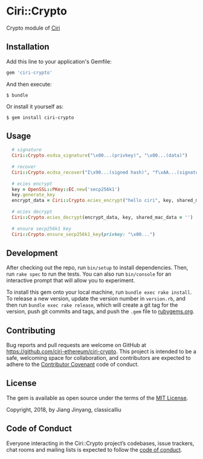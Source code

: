 # Ciri::Crypto

Crypto module of [Ciri](https://github.com/ciri-ethereum/ciri)

## Installation

Add this line to your application's Gemfile:

```ruby
gem 'ciri-crypto'
```

And then execute:

    $ bundle

Or install it yourself as:

    $ gem install ciri-crypto

## Usage

```ruby
  # signature
  Ciri::Crypto.esdsa_signature("\x00...(privkey)", "\x00...(data)")
  
  # recover
  Ciri::Crypto.ecdsa_recover("I\x90...(signed hash)", "f\xAA...(signature)", return_raw_key: true)
  
  # ecies encrypt
  key = OpenSSL::PKey::EC.new('secp256k1')
  key.generate_key 
  encrypt_data = Ciri::Crypto.ecies_encrypt("hello ciri", key, shared_mac_data = '')
  
  # ecies decrypt
  Ciri::Crypto.ecies_decrypt(encrypt_data, key, shared_mac_data = '')
  
  # ensure secp256k1 key 
  Ciri::Crypto.ensure_secp256k1_key(privkey: "\x00...") 
```

## Development

After checking out the repo, run `bin/setup` to install dependencies. Then, run `rake spec` to run the tests. You can also run `bin/console` for an interactive prompt that will allow you to experiment.

To install this gem onto your local machine, run `bundle exec rake install`. To release a new version, update the version number in `version.rb`, and then run `bundle exec rake release`, which will create a git tag for the version, push git commits and tags, and push the `.gem` file to [rubygems.org](https://rubygems.org).

## Contributing

Bug reports and pull requests are welcome on GitHub at https://github.com/ciri-ethereum/ciri-crypto. This project is intended to be a safe, welcoming space for collaboration, and contributors are expected to adhere to the [Contributor Covenant](http://contributor-covenant.org) code of conduct.

## License

The gem is available as open source under the terms of the [MIT License](https://opensource.org/licenses/MIT).

Copyright, 2018, by Jiang Jinyang, classicalliu

## Code of Conduct

Everyone interacting in the Ciri::Crypto project’s codebases, issue trackers, chat rooms and mailing lists is expected to follow the [code of conduct](https://github.com/[USERNAME]/ciri-crypto/blob/master/CODE_OF_CONDUCT.md).
